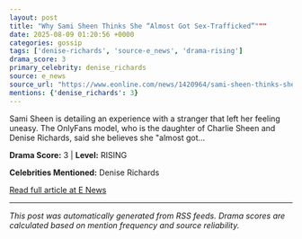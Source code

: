 ```yaml
---
layout: post
title: "Why Sami Sheen Thinks She “Almost Got Sex-Trafficked”"""
date: 2025-08-09 01:20:56 +0000
categories: gossip
tags: ['denise-richards', 'source-e_news', 'drama-rising']
drama_score: 3
primary_celebrity: denise_richards
source: e_news
source_url: "https://www.eonline.com/news/1420964/sami-sheen-thinks-she-was-almost-sex-trafficked?cmpid=rss-syndicate-genericrss-us-top_stories"""
mentions: {'denise_richards': 3}
---
```


Sami Sheen is detailing an experience with a stranger that left her feeling uneasy. The OnlyFans model, who is the daughter of Charlie Sheen and Denise Richards, said she believes she "almost got...

**Drama Score:** 3 | **Level:** RISING

**Celebrities Mentioned:** Denise Richards

[Read full article at E News](https://www.eonline.com/news/1420964/sami-sheen-thinks-she-was-almost-sex-trafficked?cmpid=rss-syndicate-genericrss-us-top_stories)

---
*This post was automatically generated from RSS feeds. Drama scores are calculated based on mention frequency and source reliability.*
